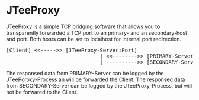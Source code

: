 # JTeeProxy
JTeeProxy is a simple TCP bridging software that allows you to transparently forwarded a TCP port to an primary- and an secondary-host and port. Both hosts can be set to localhost for internal port redirection.
<pre>
[Client] <<----->> [JTeeProxy-Server:Port] 
                              | <<-------->> [PRIMARY-Server:Port]
                              | ---------->> [SECONDARY-Server:Port]
</pre>
The responsed data from PRIMARY-Server can be logged by the JTeePoroxy-Process an will be forwarded the Client.
The responsed data from SECONDARY-Server can be logged by the JTeeProxy-Process, but will not be forwared to the Client.

